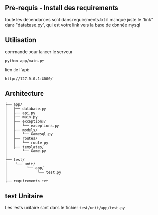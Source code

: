 ## Pré-requis - Install des requirements

toute les dependances sont dans requirements.txt
il manque juste le "link" dans "database.py", qui est votre link vers la base de donnée mysql

## Utilisation

commande pour lancer le serveur
```
python app/main.py
```

lien de l'api:
```
http://127.0.0.1:8000/
```

## Architecture

```
├── app/
│   ├── database.py
│   ├── api.py
│   ├── main.py
│   ├── exceptions/
│   │   └── exceptions.py
│   ├── models/
│   │   └── Gamesql.py 
│   ├── routes/
│   │   └── route.py
│   ├── templates/
│       └── Game.py 
│   
├── test/
│    └── unit/
│         └── app/
│              └── test.py
│
├── requirements.txt
```

## test Unitaire

Les tests unitaire sont dans le fichier ```test/unit/app/test.py```
